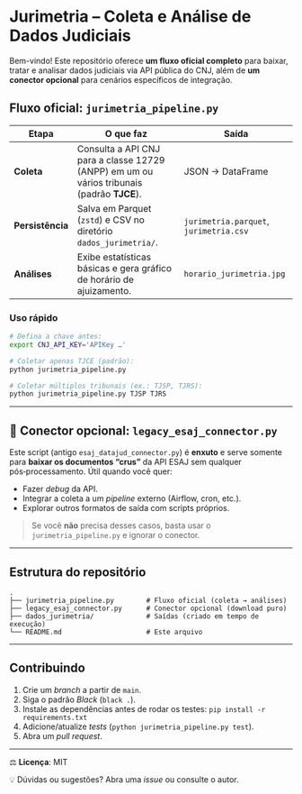 # Jurimetria – Coleta e Análise de Dados Judiciais

Bem-vindo! Este repositório oferece **um fluxo oficial completo** para baixar, tratar e analisar dados judiciais via API pública do CNJ, além de **um conector opcional** para cenários específicos de integração.

## Fluxo oficial: `jurimetria_pipeline.py`

| Etapa          | O que faz                                                                                     | Saída                     |
|----------------|----------------------------------------------------------------------------------------------|---------------------------|
| **Coleta**     | Consulta a API CNJ para a classe 12729 (ANPP) em um ou vários tribunais (padrão **TJCE**).    | JSON → DataFrame          |
| **Persistência** | Salva em Parquet (`zstd`) e CSV no diretório `dados_jurimetria/`.                              | `jurimetria.parquet`, `jurimetria.csv` |
| **Análises**   | Exibe estatísticas básicas e gera gráfico de horário de ajuizamento.                          | `horario_jurimetria.jpg`  |

### Uso rápido

```bash
# Defina a chave antes:
export CNJ_API_KEY='APIKey …'

# Coletar apenas TJCE (padrão):
python jurimetria_pipeline.py

# Coletar múltiplos tribunais (ex.: TJSP, TJRS):
python jurimetria_pipeline.py TJSP TJRS
```

---

## 🔌 Conector opcional: `legacy_esaj_connector.py`

Este script (antigo `esaj_datajud_connector.py`) é **enxuto** e serve somente para **baixar os documentos “crus”** da API ESAJ sem qualquer pós‑processamento. Útil quando você quer:

* Fazer *debug* da API.
* Integrar a coleta a um *pipeline* externo (Airflow, cron, etc.).
* Explorar outros formatos de saída com scripts próprios.

> Se você **não** precisa desses casos, basta usar o `jurimetria_pipeline.py` e ignorar o conector.

---

## Estrutura do repositório

```
.
├── jurimetria_pipeline.py        # Fluxo oficial (coleta → análises)
├── legacy_esaj_connector.py      # Conector opcional (download puro)
├── dados_jurimetria/             # Saídas (criado em tempo de execução)
└── README.md                     # Este arquivo
```

---

## Contribuindo

1. Crie um *branch* a partir de `main`.
2. Siga o padrão *Black* (`black .`).
3. Instale as dependências antes de rodar os testes:
   `pip install -r requirements.txt`
4. Adicione/atualize *tests* (`python jurimetria_pipeline.py test`).
5. Abra um *pull request*.

---

⚖️ **Licença**: MIT

💡 Dúvidas ou sugestões? Abra uma *issue* ou consulte o autor.
